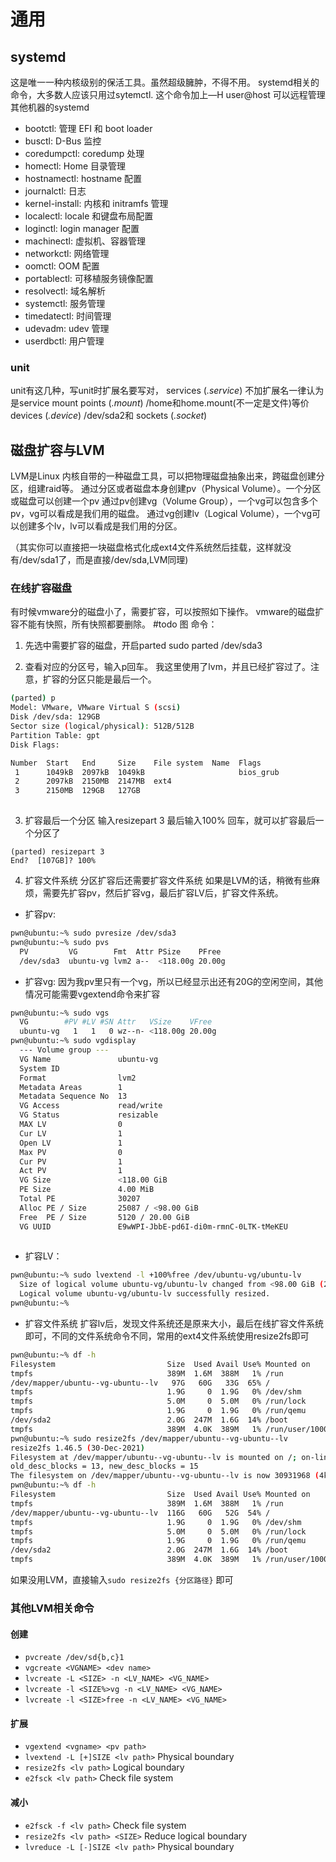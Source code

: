 # 通用
## systemd
这是唯一一种内核级别的保活工具。虽然超级臃肿，不得不用。
systemd相关的命令，大多数人应该只用过sytemctl.
这个命令加上—H user@host 可以远程管理其他机器的systemd

- bootctl: 管理 EFI 和 boot loader
- busctl: D-Bus 监控
- coredumpctl: coredump 处理
- homectl: Home 目录管理
- hostnamectl: hostname 配置
- journalctl: 日志
- kernel-install: 内核和 initramfs 管理
- localectl: locale 和键盘布局配置
- loginctl: login manager 配置
- machinectl: 虚拟机、容器管理
- networkctl: 网络管理
- oomctl: OOM 配置
- portablectl: 可移植服务镜像配置
- resolvectl: 域名解析
- systemctl: 服务管理
- timedatectl: 时间管理
- udevadm: udev 管理
- userdbctl: 用户管理
### unit

unit有这几种，写unit时扩展名要写对，
services (_.service_)
不加扩展名一律认为是service
mount points (_.mount_)
/home和home.mount(不一定是文件)等价
devices (_.device_) 
/dev/sda2和
sockets (_.socket_)


## 磁盘扩容与LVM
LVM是Linux 内核自带的一种磁盘工具，可以把物理磁盘抽象出来，跨磁盘创建分区，组建raid等。
通过分区或者磁盘本身创建pv（Physical Volume）。一个分区或磁盘可以创建一个pv
通过pv创建vg（Volume Group），一个vg可以包含多个pv，vg可以看成是我们用的磁盘。
通过vg创建lv（Logical Volume），一个vg可以创建多个lv，lv可以看成是我们用的分区。

（其实你可以直接把一块磁盘格式化成ext4文件系统然后挂载，这样就没有/dev/sda1了，而是直接/dev/sda,LVM同理)

### 在线扩容磁盘
有时候vmware分的磁盘小了，需要扩容，可以按照如下操作。
vmware的磁盘扩容不能有快照，所有快照都要删除。
#todo 
图
命令：
1. 先选中需要扩容的磁盘，开启parted
sudo parted /dev/sda3 

2. 查看对应的分区号，输入p回车。
我这里使用了lvm，并且已经扩容过了。注意，扩容的分区只能是最后一个。
```sh
(parted) p                                                                
Model: VMware, VMware Virtual S (scsi)
Disk /dev/sda: 129GB
Sector size (logical/physical): 512B/512B
Partition Table: gpt
Disk Flags: 

Number  Start   End     Size    File system  Name  Flags
 1      1049kB  2097kB  1049kB                     bios_grub
 2      2097kB  2150MB  2147MB  ext4
 3      2150MB  129GB   127GB
 
```
3. 扩容最后一个分区
输入resizepart 3
最后输入100% 回车，就可以扩容最后一个分区了
```
(parted) resizepart 3 
End?  [107GB]? 100%
```

4. 扩容文件系统
分区扩容后还需要扩容文件系统
如果是LVM的话，稍微有些麻烦，需要先扩容pv，然后扩容vg，最后扩容LV后，扩容文件系统。
- 扩容pv:
```sh
pwn@ubuntu:~% sudo pvresize /dev/sda3
pwn@ubuntu:~% sudo pvs                     
  PV         VG        Fmt  Attr PSize    PFree 
  /dev/sda3  ubuntu-vg lvm2 a--  <118.00g 20.00g
```
- 扩容vg:
因为我pv里只有一个vg，所以已经显示出还有20G的空闲空间，其他情况可能需要vgextend命令来扩容
```sh
pwn@ubuntu:~% sudo vgs                      
  VG        #PV #LV #SN Attr   VSize    VFree 
  ubuntu-vg   1   1   0 wz--n- <118.00g 20.00g
pwn@ubuntu:~% sudo vgdisplay
  --- Volume group ---
  VG Name               ubuntu-vg
  System ID             
  Format                lvm2
  Metadata Areas        1
  Metadata Sequence No  13
  VG Access             read/write
  VG Status             resizable
  MAX LV                0
  Cur LV                1
  Open LV               1
  Max PV                0
  Cur PV                1
  Act PV                1
  VG Size               <118.00 GiB
  PE Size               4.00 MiB
  Total PE              30207
  Alloc PE / Size       25087 / <98.00 GiB
  Free  PE / Size       5120 / 20.00 GiB
  VG UUID               E9wWPI-JbbE-pd6I-di0m-rmnC-0LTK-tMeKEU
  
```
- 扩容LV：
```sh
pwn@ubuntu:~% sudo lvextend -l +100%free /dev/ubuntu-vg/ubuntu-lv         
  Size of logical volume ubuntu-vg/ubuntu-lv changed from <98.00 GiB (25087 extents) to <118.00 GiB (30207 extents).
  Logical volume ubuntu-vg/ubuntu-lv successfully resized.
pwn@ubuntu:~%
```
- 扩容文件系统
扩容lv后，发现文件系统还是原来大小，最后在线扩容文件系统即可，不同的文件系统命令不同，常用的ext4文件系统使用resize2fs即可
```sh
pwn@ubuntu:~% df -h           
Filesystem                         Size  Used Avail Use% Mounted on
tmpfs                              389M  1.6M  388M   1% /run
/dev/mapper/ubuntu--vg-ubuntu--lv   97G   60G   33G  65% /
tmpfs                              1.9G     0  1.9G   0% /dev/shm
tmpfs                              5.0M     0  5.0M   0% /run/lock
tmpfs                              1.9G     0  1.9G   0% /run/qemu
/dev/sda2                          2.0G  247M  1.6G  14% /boot
tmpfs                              389M  4.0K  389M   1% /run/user/1000
pwn@ubuntu:~% sudo resize2fs /dev/mapper/ubuntu--vg-ubuntu--lv
resize2fs 1.46.5 (30-Dec-2021)
Filesystem at /dev/mapper/ubuntu--vg-ubuntu--lv is mounted on /; on-line resizing required
old_desc_blocks = 13, new_desc_blocks = 15
The filesystem on /dev/mapper/ubuntu--vg-ubuntu--lv is now 30931968 (4k) blocks long.
pwn@ubuntu:~% df -h
Filesystem                         Size  Used Avail Use% Mounted on
tmpfs                              389M  1.6M  388M   1% /run
/dev/mapper/ubuntu--vg-ubuntu--lv  116G   60G   52G  54% /
tmpfs                              1.9G     0  1.9G   0% /dev/shm
tmpfs                              5.0M     0  5.0M   0% /run/lock
tmpfs                              1.9G     0  1.9G   0% /run/qemu
/dev/sda2                          2.0G  247M  1.6G  14% /boot
tmpfs                              389M  4.0K  389M   1% /run/user/1000

```

如果没用LVM，直接输入`sudo resize2fs {分区路径}` 即可

### 其他LVM相关命令
#### 创建

- `pvcreate /dev/sd{b,c}1`
- `vgcreate <VGNAME> <dev name>`
- `lvcreate -L <SIZE> -n <LV_NAME> <VG_NAME>`
- `lvcreate -l <SIZE%>vg -n <LV_NAME> <VG_NAME>`
- `lvcreate -l <SIZE>free -n <LV_NAME> <VG_NAME>`

#### 扩展

- `vgextend <vgname> <pv path>`
- `lvextend -L [+]SIZE <lv path>` Physical boundary
- `resize2fs <lv path>` Logical boundary
- `e2fsck <lv path>` Check file system

#### 减小

- `e2fsck -f <lv path>` Check file system
- `resize2fs <lv path> <SIZE>` Reduce logical boundary
- `lvreduce -L [-]SIZE <lv path>` Physical boundary